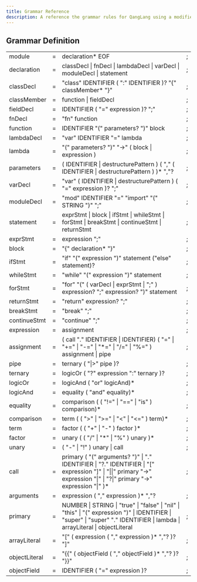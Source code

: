 ```yaml
---
title: Grammar Reference
description: A reference the grammar rules for QangLang using a modified EBNF
---
```


## Grammar Definition

<table>
  <thead>
  <thead/>
  <tbody>
    <tr>
      <td>module</td>
      <td>=</td>
      <td>declaration* EOF</td>
      <td>;</td>
    </tr>
    <tr>
      <td>declaration</td>
      <td>=</td>
      <td>classDecl | fnDecl | lambdaDecl | varDecl | moduleDecl | statement</td>
      <td>;</td>
    </tr>
    <tr>
      <td>classDecl</td>
      <td>=</td>
      <td>"class" IDENTIFIER ( ":" IDENTIFIER )? "{" classMember* "}"</td>
      <td>;</td>
    </tr>
    <tr>
      <td>classMember</td>
      <td>=</td>
      <td>function | fieldDecl</td>
      <td>;</td>
    </tr>
    <tr>
      <td>fieldDecl</td>
      <td>=</td>
      <td>IDENTIFIER ( "=" expression )? ";"</td>
      <td>;</td>
    </tr>
    <tr>
      <td>fnDecl</td>
      <td>=</td>
      <td>"fn" function</td>
      <td>;</td>
    </tr>
    <tr>
      <td>function</td>
      <td>=</td>
      <td>IDENTIFIER "(" parameters? ")" block</td>
      <td>;</td>
    </tr>
    <tr>
      <td>lambdaDecl</td>
      <td>=</td>
      <td>"var" IDENTIFIER "=" lambda</td>
      <td>;</td>
    </tr>
    <tr>
      <td>lambda</td>
      <td>=</td>
      <td>"(" parameters? ")" "->" ( block | expression )</td>
      <td>;</td>
    </tr>
    <tr>
      <td>parameters</td>
      <td>=</td>
      <td>( IDENTIFIER | destructurePattern ) ( "," ( IDENTIFIER | destructurePattern ) )* ","?</td>
      <td>;</td>
    </tr>
    <tr>
      <td>varDecl</td>
      <td>=</td>
      <td>"var" ( IDENTIFIER | destructurePattern ) ( "=" expression )? ";"</td>
      <td>;</td>
    </tr>
    <tr>
      <td>moduleDecl</td>
      <td>=</td>
      <td>"mod" IDENTIFIER "=" "import" "(" STRING ")" ";"</td>
      <td>;</td>
    </tr>
    <tr>
      <td>statement</td>
      <td>=</td>
      <td>exprStmt | block | ifStmt | whileStmt | forStmt | breakStmt | continueStmt | returnStmt</td>
      <td>;</td>
    </tr>
      <tr>
      <td>exprStmt</td>
      <td>=</td>
      <td>expression ";"</td>
      <td>;</td>
    </tr>
    <tr>
      <td>block</td>
      <td>=</td>
      <td>"{" declaration* "}"</td>
      <td>;</td>
    </tr>
    <tr>
      <td>ifStmt</td>
      <td>=</td>
      <td>"if" "(" expression ")" statement ("else" statement)?</td>
      <td>;</td>
    </tr>
    <tr>
      <td>whileStmt</td>
      <td>=</td>
      <td>"while" "(" expression ")" statement</td>
      <td>;</td>
    </tr>
    <tr>
      <td>forStmt</td>
      <td>=</td>
      <td>"for" "(" ( varDecl | exprStmt | ";" ) expression? ";" expression? ")" statement</td>
      <td>;</td>
    </tr>
    <tr>
      <td>returnStmt</td>
      <td>=</td>
      <td>"return" expression? ";"</td>
      <td>;</td>
    </tr>
    <tr>
      <td>breakStmt</td>
      <td>=</td>
      <td>"break" ";"</td>
      <td>;</td>
    </tr>
    <tr>
      <td>continueStmt</td>
      <td>=</td>
      <td>"continue" ";"</td>
      <td>;</td>
    </tr>
    <tr>
      <td>expression</td>
      <td>=</td>
      <td>assignment</td>
      <td>;</td>
    </tr>
    <tr>
      <td>assignment</td>
      <td>=</td>
      <td>( call "." IDENTIFIER | IDENTIFIER) ( "=" | "+=" | "-=" | "*=" | "/=" | "%=" ) assignment | pipe</td>
      <td>;</td>
    </tr>
    <tr>
      <td>pipe</td>
      <td>=</td>
      <td>ternary ( "|>" pipe )?</td>
      <td>;</td>
    </tr>
    <tr>
      <td>ternary</td>
      <td>=</td>
      <td>logicOr ( "?" expression ":" ternary )?</td>
      <td>;</td>
    </tr>
    <tr>
      <td>logicOr</td>
      <td>=</td>
      <td>logicAnd ( "or" logicAnd)*</td>
      <td>;</td>
    </tr>
    <tr>
      <td>logicAnd</td>
      <td>=</td>
      <td>equality ( "and" equality)*</td>
      <td>;</td>
    </tr>
    <tr>
      <td>equality</td>
      <td>=</td>
      <td>comparison ( ( "!=" | "==" | "is" ) comparison)*</td>
      <td>;</td>
    </tr>
    <tr>
      <td>comparison</td>
      <td>=</td>
      <td>term ( ( ">" | ">=" | "<" | "<=" ) term)*</td>
      <td>;</td>
    </tr>
    <tr>
      <td>term</td>
      <td>=</td>
      <td>factor ( ( "+" | "-" ) factor )*</td>
      <td>;</td>
    </tr>
    <tr>
      <td>factor</td>
      <td>=</td>
      <td>unary ( ( "/" | "*" | "%" ) unary )*</td>
      <td>;</td>
    </tr>
    <tr>
      <td>unary</td>
      <td>=</td>
      <td>( "-" | "!" ) unary | call</td>
      <td>;</td>
    </tr>
    <tr>
      <td>call</td>
      <td>=</td>
      <td>primary ( "(" arguments? ")" | "." IDENTIFIER | "?." IDENTIFIER | "[" expression "]" | "||" primary "->" expression "|" | "?|" primary "->" expression "|" )*</td>
      <td>;</td>
    </tr>
    <tr>
      <td>arguments</td>
      <td>=</td>
      <td>expression ( "," expression )* ","?</td>
      <td>;</td>
    </tr>
    <tr>
      <td>primary</td>
      <td>=</td>
      <td>NUMBER | STRING | "true" | "false" | "nil" | "this" | "(" expression ")" | IDENTIFIER | "super" | "super" "." IDENTIFIER | lambda | arrayLiteral | objectLiteral</td>
      <td>;</td>
    </tr>
    <tr>
      <td>arrayLiteral</td>
      <td>=</td>
      <td>"[" ( expression ( "," expression )* ","? )? "]"</td>
      <td>;</td>
    </tr>
    <tr>
      <td>objectLiteral</td>
      <td>=</td>
      <td>"{{" ( objectField ( "," objectField )* ","? )? "}}"</td>
      <td>;</td>
    </tr>
    <tr>
      <td>objectField</td>
      <td>=</td>
      <td>IDENTIFIER ( "=" expression )?</td>
      <td>;</td>
    </tr>
  </tbody>
</table>
